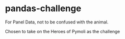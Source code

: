 # pandas-challenge
For Panel Data, not to be confused with the animal.

Chosen to take on the Heroes of Pymoli as the challenge
